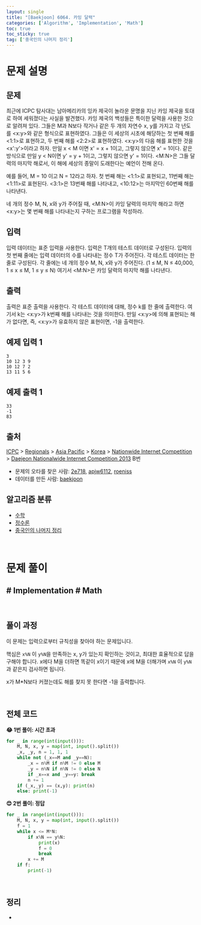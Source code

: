 ```yaml
---
layout: single
title: "[Baekjoon] 6064. 카잉 달력"
categories: ['Algorithm', 'Implementation', 'Math']
toc: true
toc_sticky: true
tag: ['중국인의 나머지 정리']
---
```


# 문제 설명

## 문제

최근에 ICPC 탐사대는 남아메리카의 잉카 제국이 놀라운 문명을 지닌 카잉 제국을 토대로 하여 세워졌다는 사실을 발견했다. 카잉 제국의 백성들은 특이한 달력을 사용한 것으로 알려져 있다. 그들은 M과 N보다 작거나 같은 두 개의 자연수 x, y를 가지고 각 년도를 <x:y>와 같은 형식으로 표현하였다. 그들은 이 세상의 시초에 해당하는 첫 번째 해를 <1:1>로 표현하고, 두 번째 해를 <2:2>로 표현하였다. <x:y>의 다음 해를 표현한 것을 <x':y'>이라고 하자. 만일 x < M 이면 x' = x + 1이고, 그렇지 않으면 x' = 1이다. 같은 방식으로 만일 y < N이면 y' = y + 1이고, 그렇지 않으면 y' = 1이다. <M:N>은 그들 달력의 마지막 해로서, 이 해에 세상의 종말이 도래한다는 예언이 전해 온다. 

예를 들어, M = 10 이고 N = 12라고 하자. 첫 번째 해는 <1:1>로 표현되고, 11번째 해는 <1:11>로 표현된다. <3:1>은 13번째 해를 나타내고, <10:12>는 마지막인 60번째 해를 나타낸다. 

네 개의 정수 M, N, x와 y가 주어질 때, <M:N>이 카잉 달력의 마지막 해라고 하면 <x:y>는 몇 번째 해를 나타내는지 구하는 프로그램을 작성하라. 

## 입력

입력 데이터는 표준 입력을 사용한다. 입력은 T개의 테스트 데이터로 구성된다. 입력의 첫 번째 줄에는 입력 데이터의 수를 나타내는 정수 T가 주어진다. 각 테스트 데이터는 한 줄로 구성된다. 각 줄에는 네 개의 정수 M, N, x와 y가 주어진다. (1 ≤ M, N ≤ 40,000, 1 ≤ x ≤ M, 1 ≤ y ≤ N) 여기서 <M:N>은 카잉 달력의 마지막 해를 나타낸다.

## 출력

출력은 표준 출력을 사용한다. 각 테스트 데이터에 대해, 정수 k를 한 줄에 출력한다. 여기서 k는 <x:y>가 k번째 해를 나타내는 것을 의미한다. 만일 <x:y>에 의해 표현되는 해가 없다면, 즉, <x:y>가 유효하지 않은 표현이면, -1을 출력한다.

## 예제 입력 1 

```
3
10 12 3 9
10 12 7 2
13 11 5 6
```

## 예제 출력 1 

```
33
-1
83
```

## 출처

[ICPC](https://www.acmicpc.net/category/1) > [Regionals](https://www.acmicpc.net/category/7) > [Asia Pacific](https://www.acmicpc.net/category/42) > [Korea](https://www.acmicpc.net/category/211) > [Nationwide Internet Competition](https://www.acmicpc.net/category/256) > [Daejeon Nationalwide Internet Competition 2013](https://www.acmicpc.net/category/detail/1124) B번

- 문제의 오타를 찾은 사람: [2e718](https://www.acmicpc.net/user/2e718), [apjw6112](https://www.acmicpc.net/user/apjw6112), [roeniss](https://www.acmicpc.net/user/roeniss)
- 데이터를 만든 사람: [baekjoon](https://www.acmicpc.net/user/baekjoon)

## 알고리즘 분류

- [수학](https://www.acmicpc.net/problem/tag/124)
- [정수론](https://www.acmicpc.net/problem/tag/95)
- [중국인의 나머지 정리](https://www.acmicpc.net/problem/tag/19)

<br>

# 문제 풀이

## \# Implementation \# Math

<br>

## 풀이 과정

이 문제는 입력으로부터 규칙성을 찾아야 하는 문제입니다. 

핵심은 `x%N` 이 `y%N`을 만족하는 x, y가 있는지 확인하는 것이고, 최대한 효율적으로 답을 구해야 합니다. x에다 M을 더하면 똑같이 x이기 때문에 x에 M을 더해가며 `x%N` 이 `y%N`과 같은지 검사하면 됩니다. 

x가 M*N보다 커졌는데도 해를 찾지 못 한다면 -1을 출력합니다. 

<br>

## 전체 코드

**😂 1번 풀이: 시간 초과**

```python
for _ in range(int(input())):
    M, N, x, y = map(int, input().split())
    _x, _y, n = 1, 1, 1
    while not (_x==M and _y==N):
        _x = n%M if n%M != 0 else M
        _y = n%N if n%N != 0 else N
        if _x==x and _y==y: break
        n += 1
    if (_x,_y) == (x,y): print(n)
    else: print(-1)
```



**😊 2번 풀이: 정답**

```python
for _ in range(int(input())):
    M, N, x, y = map(int, input().split())
    f = 1
    while x <= M*N:
        if x%N == y%N:
            print(x)
            f = 0
            break
        x += M
    if f:
        print(-1)
```



<br>

## 정리

* 















